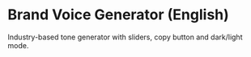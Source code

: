 # Brand Voice Generator (English)

Industry-based tone generator with sliders, copy button and dark/light mode.